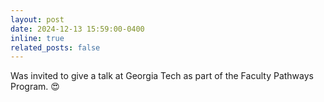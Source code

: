 ```yaml
---
layout: post
date: 2024-12-13 15:59:00-0400
inline: true
related_posts: false
---
```


Was invited to give a talk at Georgia Tech as part of the Faculty Pathways Program. 😍 